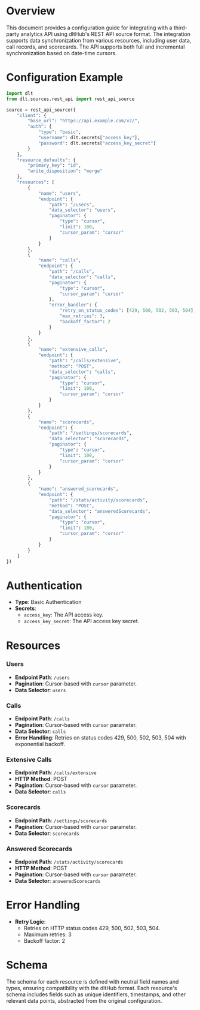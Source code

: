 # Overview

This document provides a configuration guide for integrating with a third-party analytics API using dltHub's REST API source format. The integration supports data synchronization from various resources, including user data, call records, and scorecards. The API supports both full and incremental synchronization based on date-time cursors.

# Configuration Example

```python
import dlt
from dlt.sources.rest_api import rest_api_source

source = rest_api_source({
    "client": {
        "base_url": "https://api.example.com/v2/",
        "auth": {
            "type": "basic",
            "username": dlt.secrets["access_key"],
            "password": dlt.secrets["access_key_secret"]
        }
    },
    "resource_defaults": {
        "primary_key": "id",
        "write_disposition": "merge"
    },
    "resources": [
        {
            "name": "users",
            "endpoint": {
                "path": "/users",
                "data_selector": "users",
                "paginator": {
                    "type": "cursor",
                    "limit": 100,
                    "cursor_param": "cursor"
                }
            }
        },
        {
            "name": "calls",
            "endpoint": {
                "path": "/calls",
                "data_selector": "calls",
                "paginator": {
                    "type": "cursor",
                    "cursor_param": "cursor"
                },
                "error_handler": {
                    "retry_on_status_codes": [429, 500, 502, 503, 504],
                    "max_retries": 3,
                    "backoff_factor": 2
                }
            }
        },
        {
            "name": "extensive_calls",
            "endpoint": {
                "path": "/calls/extensive",
                "method": "POST",
                "data_selector": "calls",
                "paginator": {
                    "type": "cursor",
                    "limit": 100,
                    "cursor_param": "cursor"
                }
            }
        },
        {
            "name": "scorecards",
            "endpoint": {
                "path": "/settings/scorecards",
                "data_selector": "scorecards",
                "paginator": {
                    "type": "cursor",
                    "limit": 100,
                    "cursor_param": "cursor"
                }
            }
        },
        {
            "name": "answered_scorecards",
            "endpoint": {
                "path": "/stats/activity/scorecards",
                "method": "POST",
                "data_selector": "answeredScorecards",
                "paginator": {
                    "type": "cursor",
                    "limit": 100,
                    "cursor_param": "cursor"
                }
            }
        }
    ]
})
```

# Authentication

- **Type**: Basic Authentication
- **Secrets**: 
  - `access_key`: The API access key.
  - `access_key_secret`: The API access key secret.

# Resources

### Users
- **Endpoint Path**: `/users`
- **Pagination**: Cursor-based with `cursor` parameter.
- **Data Selector**: `users`

### Calls
- **Endpoint Path**: `/calls`
- **Pagination**: Cursor-based with `cursor` parameter.
- **Data Selector**: `calls`
- **Error Handling**: Retries on status codes 429, 500, 502, 503, 504 with exponential backoff.

### Extensive Calls
- **Endpoint Path**: `/calls/extensive`
- **HTTP Method**: POST
- **Pagination**: Cursor-based with `cursor` parameter.
- **Data Selector**: `calls`

### Scorecards
- **Endpoint Path**: `/settings/scorecards`
- **Pagination**: Cursor-based with `cursor` parameter.
- **Data Selector**: `scorecards`

### Answered Scorecards
- **Endpoint Path**: `/stats/activity/scorecards`
- **HTTP Method**: POST
- **Pagination**: Cursor-based with `cursor` parameter.
- **Data Selector**: `answeredScorecards`

# Error Handling

- **Retry Logic**: 
  - Retries on HTTP status codes 429, 500, 502, 503, 504.
  - Maximum retries: 3
  - Backoff factor: 2

# Schema

The schema for each resource is defined with neutral field names and types, ensuring compatibility with the dltHub format. Each resource's schema includes fields such as unique identifiers, timestamps, and other relevant data points, abstracted from the original configuration.